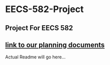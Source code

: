 # EECS-582-Project
Project For EECS 582
---
[link to our planning documents]([https://hackmd.io/@9KXzAyPtRKmUTDCPf4hueg/B1WxaBTvkl](https://hackmd.io/oC0iv0OfSPq-AEqwlEEs0g))
---
Actual Readme will go here...

